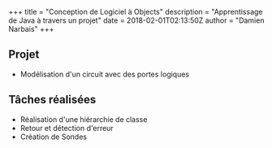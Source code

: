 +++
title = "Conception de Logiciel à Objects"
description = "Apprentissage de Java à travers un projet"
date = 2018-02-01T02:13:50Z
author = "Damien Narbais"
+++
## Projet

- Modélisation d'un circuit avec des portes logiques

## Tâches réalisées

- Réalisation d'une hiérarchie de classe
- Retour et détection d'erreur
- Création de Sondes
